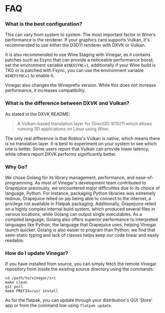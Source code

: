 # FAQ


### What is the best configuration?

This can vary from system to system. The most important factor in Wine's performance is the renderer. If your graphics card supports Vulkan, it's recommended to use either the D3D11 renderer with DXVK or Vulkan.

It is also recommended to use Wine Staging with Vinegar, as it contains patches such as Esync that can provide a noticeable performance boost; set the environment variable `WINEESYNC=1`, additionally if your Wine build is TKG or is patched with Fsync, you can use the environment variable `WINEFSYNC=1` to enable it.

Vinegar also changes the Wineprefix version. While this does not increase performance, it increases compatibility.

### What is the difference between DXVK and Vulkan?

As stated in the DXVK README:

> A Vulkan-based translation layer for Direct3D 9/10/11 which allows running 3D applications on Linux using Wine.

The only real difference is that Roblox's Vulkan is native, which means there is no translation layer. It is best to experiment on your system to see which one is better. Some users report that Vulkan can provide lower latency, while others report DXVK performs significantly better.

### Why Go?

We chose Golang for its library management, performance, and ease-of-programming. As most of Vinegar's development team contributed to Grapejuice previously, we encountered major difficulties due to its choice of language, Python. For instance, packaging Python libraries was extremely tedious; Grapejuice relied on pip being able to connect to the internet, a privilege not available in Flatpak packaging. Additionally, Grapejuice relied on a highly complex internal build system, which produced several files in various locations, while Golang can output single executables. As a compiled language, Golang also offers superior performance to interpreted languages like Python, the language that Grapejuice uses, helping Vinegar launch quicker. Golang is also easier to program than Python; we find that semi-static typing and lack of classes helps keep our code linear and easily readable.

### How do I update Vinegar?

If you have installed from source, you can simply fetch the remote Vinegar repository from inside the existing source directory using the commands:
```
cd /path/to/vinegar/src
make clean
git pull
make PREFIX=/usr install
```
As for the flatpak, you can update through your distribution's GUI 'Store' app or from the command line using `flatpak update`.
